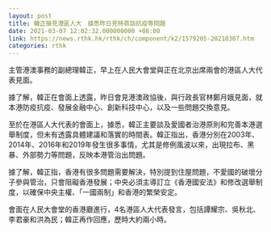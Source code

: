```yaml
---
layout: post
title: 韓正接見港區人大　據悉昨日見特首談抗疫等問題
date: 2021-03-07 12:02:32.000000000 +08:00
link: https://news.rthk.hk/rthk/ch/component/k2/1579205-20210307.htm
categories: rthk
---
```


主管港澳事務的副總理韓正，早上在人民大會堂與正在北京出席兩會的港區人大代表見面。

據了解，韓正在會面上透露，昨日會見港澳政協後，與行政長官林鄭月娥見面，就本港防疫抗疫、發展金融中心、創新科技中心，以及一些問題交換意見。

至於在港區人大代表的會面上，據悉，韓正主要談及愛國者治港原則和完善本港選舉制度，但未有透露具體建議和落實的時間表。韓正指出，香港分別在2003年、2014年、2016年和2019年發生很多事情，尤其是修例風波以來，出現拉布、黑暴、外部勢力等問題，反映本港管治出問題。

據了解，韓正指，香港有很多問題需要解決，特別提到住屋問題，不愛國的破壞分子參與管治，只會阻礙香港發展；中央必須主導訂立《香港國安法》和修改選舉制度，以確保中央主權、「一國兩制」和香港的繁榮安定。

會面在人民大會堂的香港廳進行，4名港區人大代表發言，包括譚耀宗、吳秋北、李君豪和洪為民；韓正再作回應，歷時大約兩小時。
